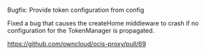 Bugfix: Provide token configuration from config

Fixed a bug that causes the createHome middleware to crash if no configuration for the TokenManager is propagated.

https://github.com/owncloud/ocis-proxy/pull/69
